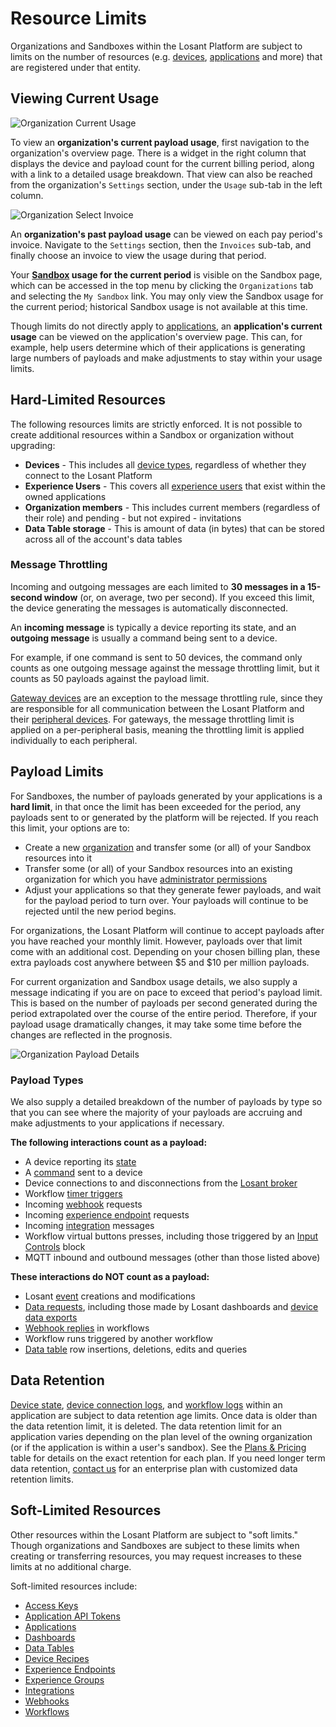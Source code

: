 # Resource Limits

Organizations and Sandboxes within the Losant Platform are subject to limits on the number of resources (e.g. [devices](/devices/overview/), [applications](/applications/overview/) and more) that are registered under that entity.

## Viewing Current Usage

![Organization Current Usage](/images/organizations/organization-current-usage.png "Organization Current Usage")

To view an **organization's current payload usage**, first navigation to the organization's overview page. There is a widget in the right column that displays the device and payload count for the current billing period, along with a link to a detailed usage breakdown. That view can also be reached from the organization's `Settings` section, under the `Usage` sub-tab in the left column.

![Organization Select Invoice](/images/organizations/organization-select-invoice.png "Organization Select Invoice")

An **organization's past payload usage** can be viewed on each pay period's invoice. Navigate to the `Settings` section, then the `Invoices` sub-tab, and finally choose an invoice to view the usage during that period.

Your **[Sandbox](/user-accounts/sandbox/) usage for the current period** is visible on the Sandbox page, which can be accessed in the top menu by clicking the `Organizations` tab and selecting the `My Sandbox` link. You may only view the Sandbox usage for the current period; historical Sandbox usage is not available at this time.

Though limits do not directly apply to [applications](/applications/overview/), an **application's current usage** can be viewed on the application's overview page. This can, for example, help users determine which of their applications is generating large numbers of payloads and make adjustments to stay within your usage limits.

## Hard-Limited Resources

The following resources limits are strictly enforced. It is not possible to create additional resources within a Sandbox or organization without upgrading:

* **Devices** - This includes all [device types](/devices/overview/#device-type), regardless of whether they connect to the Losant Platform
* **Experience Users** - This covers all [experience users](/experiences/users/) that exist within the owned applications
* **Organization members** - This includes current members (regardless of their role) and pending - but not expired - invitations
* **Data Table storage** - This is amount of data (in bytes) that can be stored across all of the account's data tables

### Message Throttling

Incoming and outgoing messages are each limited to **30 messages in a 15-second window** (or, on average, two per second). If you exceed this limit, the device generating the messages is automatically disconnected.

An **incoming message** is typically a device reporting its state, and an **outgoing message** is usually a command being sent to a device.

For example, if one command is sent to 50 devices, the command only counts as one outgoing message against the message throttling limit, but it counts as 50 payloads against the payload limit.

[Gateway devices](/devices/gateways-peripherals/#gateways) are an exception to the message throttling rule, since they are responsible for all communication between the Losant Platform and their [peripheral devices](/devices/gateways-peripherals/#peripherals). For gateways, the message throttling limit is applied on a per-peripheral basis, meaning the throttling limit is applied individually to each peripheral.

## Payload Limits

For Sandboxes, the number of payloads generated by your applications is a **hard limit**, in that once the limit has been exceeded for the period, any payloads sent to or generated by the platform will be rejected. If you reach this limit, your options are to:

* Create a new [organization](/organizations/overview/) and transfer some (or all) of your Sandbox resources into it
* Transfer some (or all) of your Sandbox resources into an existing organization for which you have [administrator permissions](/organizations/members/)
* Adjust your applications so that they generate fewer payloads, and wait for the payload period to turn over. Your payloads will continue to be rejected until the new period begins.

For organizations, the Losant Platform will continue to accept payloads after you have reached your monthly limit. However, payloads over that limit come with an additional cost. Depending on your chosen billing plan, these extra payloads cost anywhere between $5 and $10 per million payloads.

For current organization and Sandbox usage details, we also supply a message indicating if you are on pace to exceed that period's payload limit. This is based on the number of payloads per second generated during the period extrapolated over the course of the entire period. Therefore, if your payload usage dramatically changes, it may take some time before the changes are reflected in the prognosis.

![Organization Payload Details](/images/organizations/organization-payload-details.png "Organization Payload Details")

### Payload Types

We also supply a detailed breakdown of the number of payloads by type so that you can see where the majority of your payloads are accruing and make adjustments to your applications if necessary.

**The following interactions count as a payload:**

* A device reporting its [state](/devices/state/)
* A [command](/devices/commands/) sent to a device
* Device connections to and disconnections from the [Losant broker](/mqtt/overview/#the-losant-message-broker)
* Workflow [timer triggers](/workflows/triggers/timer/)
* Incoming [webhook](/applications/webhooks/) requests
* Incoming [experience endpoint](/experiences/endpoints/) requests
* Incoming [integration](/applications/integrations/) messages
* Workflow virtual buttons presses, including those triggered by an [Input Controls](/dashboards/input-controls/) block
* MQTT inbound and outbound messages (other than those listed above)

**These interactions do NOT count as a payload:**

* Losant [event](/applications/events/) creations and modifications
* [Data requests](/rest-api/data/), including those made by Losant dashboards and [device data exports](/devices/overview/)
* [Webhook replies](/workflows/outputs/webhook-reply/) in workflows
* Workflow runs triggered by another workflow
* [Data table](/data-tables/overview/) row insertions, deletions, edits and queries

## Data Retention

[Device state](/devices/state/), [device connection logs](/devices/overview/#connection-status), and [workflow logs](/rest-api/flow/#get-log-entries) within an application are subject to data retention age limits. Once data is older than the data retention limit, it is deleted. The data retention limit for an application varies depending on the plan level of the owning organization (or if the application is within a user's sandbox). See the [Plans & Pricing](https://www.losant.com/pricing) table for details on the exact retention for each plan. If you need longer term data retention, [contact us](https://www.losant.com/contact-us) for an enterprise plan with customized data retention limits.

## Soft-Limited Resources

Other resources within the Losant Platform are subject to "soft limits." Though organizations and Sandboxes are subject to these limits when creating or transferring resources, you may request increases to these limits at no additional charge.

Soft-limited resources include:

* [Access Keys](/applications/access-keys/)
* [Application API Tokens](/applications/application-tokens/)
* [Applications](/applications/overview/)
* [Dashboards](/dashboards/overview/)
* [Data Tables](/data-tables/overview/)
* [Device Recipes](/devices/device-recipes/)
* [Experience Endpoints](/experiences/endpoints/)
* [Experience Groups](/experiences/groups/)
* [Integrations](/applications/integrations/)
* [Webhooks](/applications/webhooks/)
* [Workflows](/workflows/overview/)
